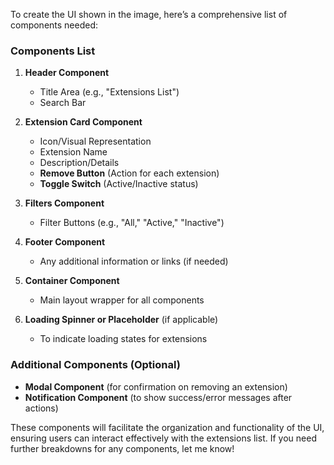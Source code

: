 To create the UI shown in the image, here’s a comprehensive list of components needed:

### Components List

1. **Header Component**
   - Title Area (e.g., "Extensions List")
   - Search Bar

2. **Extension Card Component**
   - Icon/Visual Representation
   - Extension Name
   - Description/Details
   - **Remove Button** (Action for each extension)
   - **Toggle Switch** (Active/Inactive status)

3. **Filters Component**
   - Filter Buttons (e.g., "All," "Active," "Inactive")

4. **Footer Component**
   - Any additional information or links (if needed)

5. **Container Component**
   - Main layout wrapper for all components

6. **Loading Spinner or Placeholder** (if applicable)
   - To indicate loading states for extensions

### Additional Components (Optional)
- **Modal Component** (for confirmation on removing an extension)
- **Notification Component** (to show success/error messages after actions)

These components will facilitate the organization and functionality of the UI, ensuring users can interact effectively with the extensions list. If you need further breakdowns for any components, let me know!